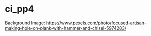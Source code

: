 # ci_pp4


Background Image: https://www.pexels.com/photo/focused-artisan-making-hole-on-plank-with-hammer-and-chisel-5974283/

